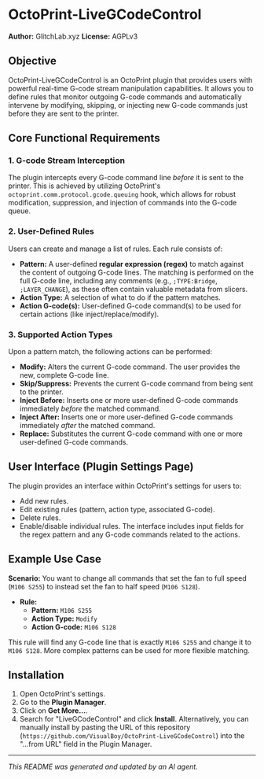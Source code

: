 # OctoPrint-LiveGCodeControl

**Author:** GlitchLab.xyz
**License:** AGPLv3

## Objective
OctoPrint-LiveGCodeControl is an OctoPrint plugin that provides users with powerful real-time G-code stream manipulation capabilities. It allows you to define rules that monitor outgoing G-code commands and automatically intervene by modifying, skipping, or injecting new G-code commands just before they are sent to the printer.

## Core Functional Requirements

### 1. G-code Stream Interception
The plugin intercepts every G-code command line *before* it is sent to the printer. This is achieved by utilizing OctoPrint's `octoprint.comm.protocol.gcode.queuing` hook, which allows for robust modification, suppression, and injection of commands into the G-code queue.

### 2. User-Defined Rules
Users can create and manage a list of rules. Each rule consists of:
*   **Pattern:** A user-defined **regular expression (regex)** to match against the content of outgoing G-code lines. The matching is performed on the full G-code line, including any comments (e.g., `;TYPE:Bridge`, `;LAYER_CHANGE`), as these often contain valuable metadata from slicers.
*   **Action Type:** A selection of what to do if the pattern matches.
*   **Action G-code(s):** User-defined G-code command(s) to be used for certain actions (like inject/replace/modify).

### 3. Supported Action Types
Upon a pattern match, the following actions can be performed:
*   **Modify:** Alters the current G-code command. The user provides the new, complete G-code line.
*   **Skip/Suppress:** Prevents the current G-code command from being sent to the printer.
*   **Inject Before:** Inserts one or more user-defined G-code commands immediately *before* the matched command.
*   **Inject After:** Inserts one or more user-defined G-code commands immediately *after* the matched command.
*   **Replace:** Substitutes the current G-code command with one or more user-defined G-code commands.

## User Interface (Plugin Settings Page)
The plugin provides an interface within OctoPrint's settings for users to:
*   Add new rules.
*   Edit existing rules (pattern, action type, associated G-code).
*   Delete rules.
*   Enable/disable individual rules.
The interface includes input fields for the regex pattern and any G-code commands related to the actions.

## Example Use Case
**Scenario:** You want to change all commands that set the fan to full speed (`M106 S255`) to instead set the fan to half speed (`M106 S128`).
*   **Rule:**
    *   **Pattern:** `M106 S255`
    *   **Action Type:** `Modify`
    *   **Action G-code:** `M106 S128`

This rule will find any G-code line that is exactly `M106 S255` and change it to `M106 S128`. More complex patterns can be used for more flexible matching.

## Installation
1.  Open OctoPrint's settings.
2.  Go to the **Plugin Manager**.
3.  Click on **Get More...**.
4.  Search for "LiveGCodeControl" and click **Install**.
Alternatively, you can manually install by pasting the URL of this repository (`https://github.com/VisualBoy/OctoPrint-LiveGCodeControl`) into the "...from URL" field in the Plugin Manager.

---
*This README was generated and updated by an AI agent.*
